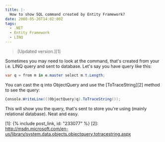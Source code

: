 ```yaml
---
title: |-
  How to show SQL command created by Entity Framework?
date: 2008-05-26T14:02:00Z
tags:
  - .NET
  - Entity Framework
  - LINQ
---
```

> [Updated version.][1]

Sometimes you may need to look at the command, that's created from your i.e. LINQ query and sent to database. Let's say you have query like this:

```csharp
var q = from m in e.master select m.t.Length;
```

You can cast the q into ObjectQuery and use the [ToTraceString][2] method to see the query:

```csharp
Console.WriteLine(((ObjectQuery)q).ToTraceString());
```

This will show you the query, that's sent to store you're using (mainly relational database). Neat and easy.

[1]: {% include post_link, id: "233077" %}
[2]: http://msdn.microsoft.com/en-us/library/system.data.objects.objectquery.totracestring.aspx